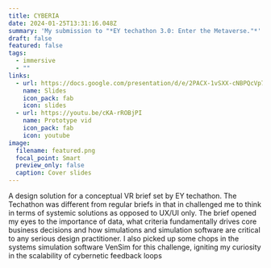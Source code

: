 ```yaml
---
title: CYBERIA
date: 2024-01-25T13:31:16.048Z
summary: 'My submission to "*EY techathon 3.0: Enter the Metaverse."*'
draft: false
featured: false
tags:
  - immersive
  - ""
links:
  - url: https://docs.google.com/presentation/d/e/2PACX-1vSXX-cNBPQcVp7-Ts8cJCFe_Ogsh7DUBXqHVQGYTx6WSXCcjtzMcwuA8NKqc-AakvkB38zFxgFnLO2H/pub?start=false&loop=true&delayms=30000
    name: Slides
    icon_pack: fab
    icon: slides
  - url: https://youtu.be/cKA-rROBjPI
    name: Prototype vid
    icon_pack: fab
    icon: youtube
image:
  filename: featured.png
  focal_point: Smart
  preview_only: false
  caption: Cover slides
---
```

A design solution for a conceptual VR brief set by EY techathon. The Techathon was different from regular briefs in that in challenged me to think in terms of systemic solutions as opposed to UX/UI only. The brief opened my eyes to the importance of data, what criteria fundamentally drives core business decisions and how simulations and simulation software are critical to any serious design practitioner. I also picked up some chops in the systems simulation software VenSim for this challenge, igniting my curiosity in the scalability of cybernetic feedback loops
